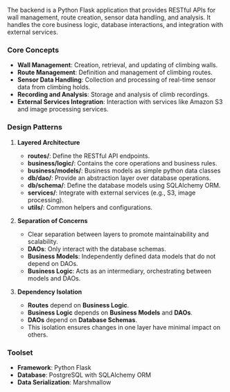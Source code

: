 The backend is a Python Flask application that provides RESTful APIs for wall management, route creation, sensor data handling, and analysis. It handles the core business logic, database interactions, and integration with external services.

### Core Concepts

- **Wall Management**: Creation, retrieval, and updating of climbing walls.
- **Route Management**: Definition and management of climbing routes.
- **Sensor Data Handling**: Collection and processing of real-time sensor data from climbing holds.
- **Recording and Analysis**: Storage and analysis of climb recordings.
- **External Services Integration**: Interaction with services like Amazon S3 and image processing services.

### Design Patterns

1. **Layered Architecture**

   - **routes/**: Define the RESTful API endpoints.
   - **business/logic/**: Contains the core operations and business rules.
   - **business/models/**: Business models as simple python data classes
   - **db/dao/**: Provide an abstraction layer over database operations.
   - **db/schema/**: Define the database models using SQLAlchemy ORM.
   - **services/**: Integrate with external services (e.g., S3, image processing).
   - **utils/**: Common helpers and configurations.

2. **Separation of Concerns**

   - Clear separation between layers to promote maintainability and scalability.
   - **DAOs**: Only interact with the database schemas.
   - **Business Models**: Independently defined data models that do not depend on DAOs.
   - **Business Logic**: Acts as an intermediary, orchestrating between models and DAOs.

3. **Dependency Isolation**

   - **Routes** depend on **Business Logic**.
   - **Business Logic** depends on **Business Models** and **DAOs**.
   - **DAOs** depend on **Database Schemas**.
   - This isolation ensures changes in one layer have minimal impact on others.

### Toolset

- **Framework**: Python Flask
- **Database**: PostgreSQL with SQLAlchemy ORM
- **Data Serialization**: Marshmallow